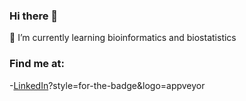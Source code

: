 ### Hi there 👋

🌱 I’m currently learning bioinformatics and biostatistics

### Find me at:
-[LinkedIn](https://www.linkedin.com/in/ladron-de-guevara-farmaceutico/)?style=for-the-badge&logo=appveyor
